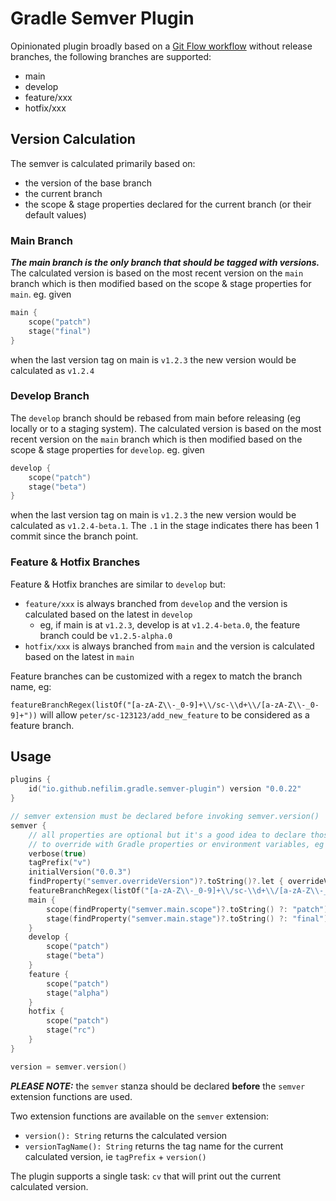 # Gradle Semver Plugin

Opinionated plugin broadly based on a [Git Flow workflow](https://nvie.com/posts/a-successful-git-branching-model/) without release branches, the following branches are supported:

* main
* develop
* feature/xxx
* hotfix/xxx

## Version Calculation

The semver is calculated primarily based on:
* the version of the base branch
* the current branch
* the scope & stage properties declared for the current branch (or their default values)
                    
### Main Branch
                                                                             
_**The main branch is the only branch that should be tagged with versions.**_ The calculated version is based on the most recent version on the `main` branch which is then modified based on the scope & stage properties for `main`.
eg. given 

```kotlin
main {
    scope("patch")
    stage("final")
}
```

when the last version tag on main is `v1.2.3` the new version would be calculated as `v1.2.4` 

### Develop Branch

The `develop` branch should be rebased from main before releasing (eg locally or to a staging system). 
The calculated version is based on the most recent version on the `main` branch which is then modified based on the scope & stage properties for `develop`.
eg. given

```kotlin
develop {
    scope("patch")
    stage("beta")
}
```

when the last version tag on main is `v1.2.3` the new version would be calculated as `v1.2.4-beta.1`. The `.1` in the stage indicates there has been 1 commit since the branch point. 

### Feature & Hotfix Branches

Feature & Hotfix branches are similar to `develop` but:
* `feature/xxx` is always branched from `develop` and the version is calculated based on the latest in `develop` 
  * eg, if main is at `v1.2.3`, develop is at `v1.2.4-beta.0`, the feature branch could be `v1.2.5-alpha.0`
* `hotfix/xxx` is always branched from `main` and the version is calculated based on the latest in `main`
            
Feature branches can be customized with a regex to match the branch name, eg:

`featureBranchRegex(listOf("[a-zA-Z\\-_0-9]+\\/sc-\\d+\\/[a-zA-Z\\-_0-9]+"))` will allow `peter/sc-123123/add_new_feature` to be considered as a feature branch.

## Usage

```kotlin
plugins {
    id("io.github.nefilim.gradle.semver-plugin") version "0.0.22"
}

// semver extension must be declared before invoking semver.version()  
semver {
    // all properties are optional but it's a good idea to declare those that you would want  
    // to override with Gradle properties or environment variables, eg "overrideVersion" below
    verbose(true)
    tagPrefix("v")
    initialVersion("0.0.3")
    findProperty("semver.overrideVersion")?.toString()?.let { overrideVersion(it) }
    featureBranchRegex(listOf("[a-zA-Z\\-_0-9]+\\/sc-\\d+\\/[a-zA-Z\\-_0-9]+"))
    main {
        scope(findProperty("semver.main.scope")?.toString() ?: "patch")
        stage(findProperty("semver.main.stage")?.toString() ?: "final")
    }
    develop {
        scope("patch")
        stage("beta")
    }
    feature {
        scope("patch")
        stage("alpha")
    }
    hotfix {
        scope("patch")
        stage("rc")
    }
}

version = semver.version()
```

_**PLEASE NOTE:**_ the `semver` stanza should be declared **before** the `semver` extension functions are used.

Two extension functions are available on the `semver` extension:

* `version(): String` returns the calculated version
* `versionTagName(): String` returns the tag name for the current calculated version, ie `tagPrefix` + `version()`   

The plugin supports a single task: `cv` that will print out the current calculated version.
